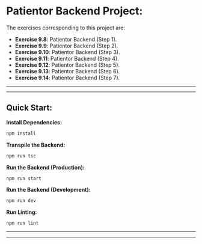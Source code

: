 # Patientor Backend Project:

The exercises corresponding to this project are:

- **Exercise 9.8**: Patientor Backend (Step 1).
- **Exercise 9.9**: Patientor Backend (Step 2).
- **Exercise 9.10**: Patientor Backend (Step 3).
- **Exercise 9.11**: Patientor Backend (Step 4).
- **Exercise 9.12**: Patientor Backend (Step 5).
- **Exercise 9.13**: Patientor Backend (Step 6).
- **Exercise 9.14**: Patientor Backend (Step 7).

---
---

## Quick Start:

**Install Dependencies:**

```bash
npm install
```

**Transpile the Backend:**

```bash
npm run tsc
```

**Run the Backend (Production):**

```bash
npm run start
```

**Run the Backend (Development):**

```bash
npm run dev
```

**Run Linting:**

```bash
npm run lint
```

---
---